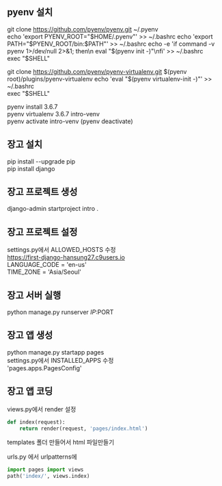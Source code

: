 ## pyenv 설치
git clone https://github.com/pyenv/pyenv.git ~/.pyenv  
echo 'export PYENV_ROOT="$HOME/.pyenv"' >> ~/.bashrc  
echo 'export PATH="$PYENV_ROOT/bin:$PATH"' >> ~/.bashrc  
echo -e 'if command -v pyenv 1>/dev/null 2>&1; then\n  eval "$(pyenv init -)"\nfi' >> ~/.bashrc  
exec "$SHELL"  

git clone https://github.com/pyenv/pyenv-virtualenv.git $(pyenv root)/plugins/pyenv-virtualenv  
echo 'eval "$(pyenv virtualenv-init -)"' >> ~/.bashrc  
exec "$SHELL"  

pyenv install 3.6.7  
pyenv virtualenv 3.6.7 intro-venv  
pyenv activate intro-venv (pyenv deactivate)  

## 장고 설치
pip install --upgrade pip  
pip install django  

## 장고 프로젝트 생성
django-admin startproject intro .  

## 장고 프로젝트 설정
settings.py에서 ALLOWED_HOSTS 수정  
https://first-django-hansung27.c9users.io  
LANGUAGE_CODE = 'en-us'  
TIME_ZONE = 'Asia/Seoul'  

## 장고 서버 실행
python manage.py runserver $IP:$PORT  

## 장고 앱 생성
python manage.py startapp pages  
settings.py에서 INSTALLED_APPS 수정  
'pages.apps.PagesConfig'  

## 장고 앱 코딩
views.py에서 render 설정
``` python
def index(request):
    return render(request, 'pages/index.html')
```
templates 폴더 만들어서 html 파일만들기  
  
urls.py 에서 urlpatterns에  
``` python
import pages import views
path('index/', views.index)
```
